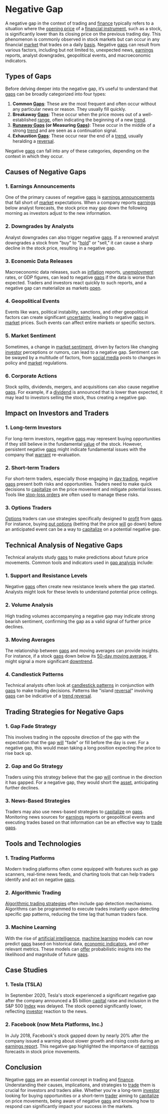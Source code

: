 # Negative Gap

A negative gap in the context of trading and [finance](../f/finance.md) typically refers to a situation where the [opening price](../o/opening_price.md) of a [financial instrument](../f/financial_instrument.md), such as a stock, is significantly lower than its closing price on the previous trading day. This phenomenon is commonly observed in stock markets but can occur in any financial [market](../m/market.md) that trades on a daily [basis](../b/basis.md). Negative [gaps](../g/gap.md) can result from various factors, including but not limited to, unexpected news, [earnings](../e/earnings.md) reports, analyst downgrades, geopolitical events, and macroeconomic indicators.

## Types of Gaps

Before delving deeper into the negative gap, it’s useful to understand that [gaps](../g/gap.md) can be broadly categorized into four types:

1. **Common [Gaps](../g/gap.md)**: These are the most frequent and often occur without any particular news or reason. They usually fill quickly.
2. **Breakaway [Gaps](../g/gap.md)**: These occur when the price moves out of a well-established [range](../r/range.md), often indicating the beginning of a new [trend](../t/trend.md).
3. **[Runaway Gaps](../r/runaway_gaps.md) (or Measuring [Gaps](../g/gap.md))**: These occur in the middle of a strong [trend](../t/trend.md) and are seen as a continuation signal.
4. **Exhaustion [Gaps](../g/gap.md)**: These occur near the end of a [trend](../t/trend.md), usually heralding a [reversal](../r/reversal.md).

Negative [gaps](../g/gap.md) can fall into any of these categories, depending on the context in which they occur.

## Causes of Negative Gaps

### **1. Earnings Announcements**
One of the primary causes of negative [gaps](../g/gap.md) is [earnings announcements](../e/earnings_announcements.md) that fall short of [market](../m/market.md) expectations. When a company reports [earnings](../e/earnings.md) below analyst forecasts, the stock price may gap down the following morning as investors adjust to the new information. 

### **2. Downgrades by Analysts**
Analyst downgrades can also trigger negative [gaps](../g/gap.md). If a renowned analyst downgrades a stock from "buy" to "[hold](../h/hold.md)" or "sell," it can cause a sharp decline in the stock price, resulting in a negative gap.

### **3. Economic Data Releases**
Macroeconomic data releases, such as [inflation](../i/inflation.md) reports, [unemployment](../u/unemployment.md) rates, or GDP figures, can lead to negative [gaps](../g/gap.md) if the data is worse than expected. Traders and investors react quickly to such reports, and a negative gap can materialize as markets [open](../o/open.md).

### **4. Geopolitical Events**
Events like wars, political instability, sanctions, and other geopolitical factors can create significant [uncertainty](../u/uncertainty_in_trading.md), leading to negative [gaps](../g/gap.md) in [market](../m/market.md) prices. Such events can affect entire markets or specific sectors.

### **5. Market Sentiment**
Sometimes, a change in [market sentiment](../m/market_sentiment.md), driven by factors like changing [investor](../i/investor.md) perceptions or rumors, can lead to a negative gap. Sentiment can be swayed by a multitude of factors, from [social media](../s/social_media.md) posts to changes in policy and [market](../m/market.md) regulations.

### **6. Corporate Actions**
Stock splits, dividends, mergers, and acquisitions can also cause negative [gaps](../g/gap.md). For example, if a [dividend](../d/dividend.md) is announced that is lower than expected, it may lead to investors selling the stock, thus creating a negative gap.

## Impact on Investors and Traders

### **1. Long-term Investors**
For long-term investors, negative [gaps](../g/gap.md) may represent buying opportunities if they still believe in the fundamental [value](../v/value.md) of the stock. However, persistent negative [gaps](../g/gap.md) might indicate fundamental issues with the company that [warrant](../w/warrant.md) re-evaluation.

### **2. Short-term Traders**
For short-term traders, especially those engaging in [day trading](../d/day_trading.md), negative [gaps](../g/gap.md) present both risks and opportunities. Traders need to make quick decisions to [capitalize](../c/capitalize.md) on the price movement and mitigate potential losses. Tools like [stop-loss orders](../s/stop-loss_orders.md) are often used to manage these risks.

### **3. Options Traders**
[Options](../o/options.md) traders can use strategies specifically designed to [profit](../p/profit.md) from [gaps](../g/gap.md). For instance, buying [put options](../p/put_options.md) (betting that the price [will](../w/will.md) go down) before an anticipated event can be a way to [capitalize](../c/capitalize.md) on a potential negative gap.

## Technical Analysis of Negative Gaps

Technical analysts study [gaps](../g/gap.md) to make predictions about future price movements. Common tools and indicators used in [gap analysis](../g/gap_analysis.md) include:

### **1. Support and Resistance Levels**
Negative [gaps](../g/gap.md) often create new resistance levels where the gap started. Analysts might look for these levels to understand potential price ceilings.

### **2. Volume Analysis**
High trading volumes accompanying a negative gap may indicate strong bearish sentiment, confirming the gap as a valid signal of further price declines.

### **3. Moving Averages**
The relationship between [gaps](../g/gap.md) and moving averages can provide insights. For instance, if a stock [gaps](../g/gap.md) down below its [50-day moving average](../1/50-day_moving_average.md), it might signal a more significant [downtrend](../d/downtrend.md).

### **4. Candlestick Patterns**
Technical analysts often look at [candlestick patterns](../c/candlestick_patterns.md) in conjunction with [gaps](../g/gap.md) to make trading decisions. Patterns like "island [reversal](../r/reversal.md)" involving [gaps](../g/gap.md) can be indicative of a [trend reversal](../t/trend_reversal.md).

## Trading Strategies for Negative Gaps

### **1. Gap Fade Strategy**
This involves trading in the opposite direction of the gap with the expectation that the gap [will](../w/will.md) "fade" or fill before the day is over. For a negative gap, this would mean taking a long position expecting the price to rise back up.

### **2. Gap and Go Strategy**
Traders using this strategy believe that the gap [will](../w/will.md) continue in the direction it has gapped. For a negative gap, they would short the [asset](../a/asset.md), anticipating further declines.

### **3. News-Based Strategies**
Traders may also use news-based strategies to [capitalize](../c/capitalize.md) on [gaps](../g/gap.md). Monitoring news sources for [earnings](../e/earnings.md) reports or geopolitical events and executing trades based on that information can be an effective way to [trade](../t/trade.md) [gaps](../g/gap.md).

## Tools and Technologies

### **1. Trading Platforms**
Modern trading platforms often come equipped with features such as gap scanners, real-time news feeds, and charting tools that can help traders identify and act on negative [gaps](../g/gap.md).

### **2. Algorithmic Trading**
[Algorithmic trading strategies](../a/algorithmic_trading_strategies.md) often include gap detection mechanisms. Algorithms can be programmed to execute trades instantly upon detecting specific gap patterns, reducing the time lag that human traders face.

### **3. Machine Learning**
With the rise of [artificial intelligence](../a/artificial_intelligence_in_trading.md), [machine learning](../m/machine_learning.md) models can now predict [gaps](../g/gap.md) based on historical data, [economic indicators](../e/economic_indicators.md), and other relevant metrics. These models can [offer](../o/offer.md) probabilistic insights into the likelihood and magnitude of future [gaps](../g/gap.md).

## Case Studies

### **1. Tesla (TSLA)**
In September 2020, Tesla's stock experienced a significant negative gap after the company announced a $5 billion [capital](../c/capital.md) raise and inclusion in the S&P 500 [Index](../i/index_instrument.md) was delayed. The stock opened significantly lower, reflecting [investor](../i/investor.md) reaction to the news.

### **2. Facebook (now Meta Platforms, Inc.)**
In July 2018, Facebook's stock gapped down by nearly 20% after the company issued a warning about slower growth and rising costs during an [earnings report](../e/earnings_report.md). This negative gap highlighted the importance of [earnings](../e/earnings.md) forecasts in stock price movements.

## Conclusion

Negative [gaps](../g/gap.md) are an essential concept in trading and [finance](../f/finance.md). Understanding their causes, implications, and strategies to [trade](../t/trade.md) them is crucial for investors and traders alike. Whether you're a long-term [investor](../i/investor.md) looking for buying opportunities or a short-term [trader](../t/trader.md) aiming to [capitalize](../c/capitalize.md) on price movements, being aware of negative [gaps](../g/gap.md) and knowing how to respond can significantly impact your success in the markets.